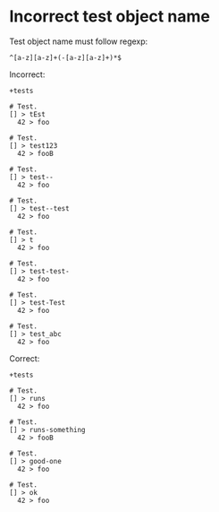 # Incorrect test object name

Test object name must follow regexp:

```regexp
^[a-z][a-z]+(-[a-z][a-z]+)*$
```

Incorrect:

```eo
+tests

# Test.
[] > tEst
  42 > foo

# Test.
[] > test123
  42 > fooB

# Test.
[] > test--
  42 > foo

# Test.
[] > test--test
  42 > foo

# Test.
[] > t
  42 > foo

# Test.
[] > test-test-
  42 > foo

# Test.
[] > test-Test
  42 > foo

# Test.
[] > test_abc
  42 > foo
```

Correct:

```eo
+tests

# Test.
[] > runs
  42 > foo
  
# Test.
[] > runs-something
  42 > fooB
  
# Test.
[] > good-one
  42 > foo
  
# Test.
[] > ok
  42 > foo
```
